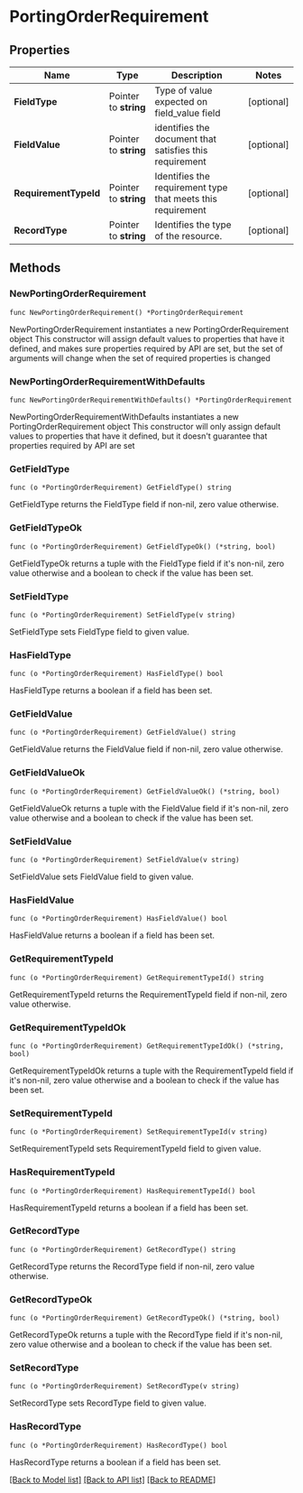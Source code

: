 # PortingOrderRequirement

## Properties

Name | Type | Description | Notes
------------ | ------------- | ------------- | -------------
**FieldType** | Pointer to **string** | Type of value expected on field_value field | [optional] 
**FieldValue** | Pointer to **string** | identifies the document that satisfies this requirement | [optional] 
**RequirementTypeId** | Pointer to **string** | Identifies the requirement type that meets this requirement | [optional] 
**RecordType** | Pointer to **string** | Identifies the type of the resource. | [optional] 

## Methods

### NewPortingOrderRequirement

`func NewPortingOrderRequirement() *PortingOrderRequirement`

NewPortingOrderRequirement instantiates a new PortingOrderRequirement object
This constructor will assign default values to properties that have it defined,
and makes sure properties required by API are set, but the set of arguments
will change when the set of required properties is changed

### NewPortingOrderRequirementWithDefaults

`func NewPortingOrderRequirementWithDefaults() *PortingOrderRequirement`

NewPortingOrderRequirementWithDefaults instantiates a new PortingOrderRequirement object
This constructor will only assign default values to properties that have it defined,
but it doesn't guarantee that properties required by API are set

### GetFieldType

`func (o *PortingOrderRequirement) GetFieldType() string`

GetFieldType returns the FieldType field if non-nil, zero value otherwise.

### GetFieldTypeOk

`func (o *PortingOrderRequirement) GetFieldTypeOk() (*string, bool)`

GetFieldTypeOk returns a tuple with the FieldType field if it's non-nil, zero value otherwise
and a boolean to check if the value has been set.

### SetFieldType

`func (o *PortingOrderRequirement) SetFieldType(v string)`

SetFieldType sets FieldType field to given value.

### HasFieldType

`func (o *PortingOrderRequirement) HasFieldType() bool`

HasFieldType returns a boolean if a field has been set.

### GetFieldValue

`func (o *PortingOrderRequirement) GetFieldValue() string`

GetFieldValue returns the FieldValue field if non-nil, zero value otherwise.

### GetFieldValueOk

`func (o *PortingOrderRequirement) GetFieldValueOk() (*string, bool)`

GetFieldValueOk returns a tuple with the FieldValue field if it's non-nil, zero value otherwise
and a boolean to check if the value has been set.

### SetFieldValue

`func (o *PortingOrderRequirement) SetFieldValue(v string)`

SetFieldValue sets FieldValue field to given value.

### HasFieldValue

`func (o *PortingOrderRequirement) HasFieldValue() bool`

HasFieldValue returns a boolean if a field has been set.

### GetRequirementTypeId

`func (o *PortingOrderRequirement) GetRequirementTypeId() string`

GetRequirementTypeId returns the RequirementTypeId field if non-nil, zero value otherwise.

### GetRequirementTypeIdOk

`func (o *PortingOrderRequirement) GetRequirementTypeIdOk() (*string, bool)`

GetRequirementTypeIdOk returns a tuple with the RequirementTypeId field if it's non-nil, zero value otherwise
and a boolean to check if the value has been set.

### SetRequirementTypeId

`func (o *PortingOrderRequirement) SetRequirementTypeId(v string)`

SetRequirementTypeId sets RequirementTypeId field to given value.

### HasRequirementTypeId

`func (o *PortingOrderRequirement) HasRequirementTypeId() bool`

HasRequirementTypeId returns a boolean if a field has been set.

### GetRecordType

`func (o *PortingOrderRequirement) GetRecordType() string`

GetRecordType returns the RecordType field if non-nil, zero value otherwise.

### GetRecordTypeOk

`func (o *PortingOrderRequirement) GetRecordTypeOk() (*string, bool)`

GetRecordTypeOk returns a tuple with the RecordType field if it's non-nil, zero value otherwise
and a boolean to check if the value has been set.

### SetRecordType

`func (o *PortingOrderRequirement) SetRecordType(v string)`

SetRecordType sets RecordType field to given value.

### HasRecordType

`func (o *PortingOrderRequirement) HasRecordType() bool`

HasRecordType returns a boolean if a field has been set.


[[Back to Model list]](../README.md#documentation-for-models) [[Back to API list]](../README.md#documentation-for-api-endpoints) [[Back to README]](../README.md)


